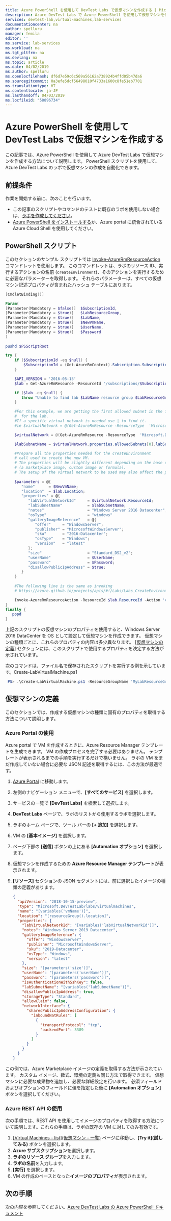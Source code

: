 ```yaml
---
title: Azure PowerShell を使用して DevTest Labs で仮想マシンを作成する | Microsoft Docs
description: Azure DevTest Labs で Azure PowerShell を使用して仮想マシンを作成および管理する方法を説明します。
services: devtest-lab,virtual-machines,lab-services
documentationcenter: na
author: spelluru
manager: femila
editor: ''
ms.service: lab-services
ms.workload: na
ms.tgt_pltfrm: na
ms.devlang: na
ms.topic: article
ms.date: 04/02/2019
ms.author: spelluru
ms.openlocfilehash: df6d7e59c6c569a56162a738924b4ffd05b47da6
ms.sourcegitcommit: 0a3efe5dcf56498010f4733a1600c8fe51eb7701
ms.translationtype: HT
ms.contentlocale: ja-JP
ms.lasthandoff: 04/03/2019
ms.locfileid: "58896734"
---
```

# <a name="create-a-virtual-machine-with-devtest-labs-using-azure-powershell"></a>Azure PowerShell を使用して DevTest Labs で仮想マシンを作成する
この記事では、Azure PowerShell を使用して Azure DevTest Labs で仮想マシンを作成する方法について説明します。 PowerShell スクリプトを使用して、Azure DevTest Labs のラボで仮想マシンの作成を自動化できます。 

## <a name="prerequisites"></a>前提条件
作業を開始する前に、次のことを行います。

- この記事のスクリプトやコマンドのテストに既存のラボを使用しない場合は、[ラボを作成してください](devtest-lab-create-lab.md)。 
- [Azure PowerShell をインストールする](/powershell/azure/azurerm/other-install)か、Azure portal に統合されている Azure Cloud Shell を使用してください。 

## <a name="powershell-script"></a>PowerShell スクリプト
このセクションのサンプル スクリプトでは [Invoke-AzureRmResourceAction](/powershell/module/azurerm.resources/invoke-azurermresourceaction) コマンドレットを使用します。  このコマンドレットは、ラボのリソース ID、実行するアクションの名前 (`createEnvironment`)、そのアクションを実行するために必要なパラメーターを取得します。 それらのパラメーターは、すべての仮想マシン記述プロパティが含まれたハッシュ テーブルにあります。 

```powershell
[CmdletBinding()]

Param(
[Parameter(Mandatory = $false)]  $SubscriptionId,
[Parameter(Mandatory = $true)]   $LabResourceGroup,
[Parameter(Mandatory = $true)]   $LabName,
[Parameter(Mandatory = $true)]   $NewVmName,
[Parameter(Mandatory = $true)]   $UserName,
[Parameter(Mandatory = $true)]   $Password
)
 
pushd $PSScriptRoot

try {
    if ($SubscriptionId -eq $null) {
        $SubscriptionId = (Get-AzureRmContext).Subscription.SubscriptionId
    }

    $API_VERSION = '2016-05-15'
    $lab = Get-AzureRmResource -ResourceId "/subscriptions/$SubscriptionId/resourceGroups/$LabResourceGroup/providers/Microsoft.DevTestLab/labs/$LabName"

    if ($lab -eq $null) {
       throw "Unable to find lab $LabName resource group $LabResourceGroup in subscription $SubscriptionId."
    }

    #For this example, we are getting the first allowed subnet in the first virtual network
    #  for the lab.
    #If a specific virtual network is needed use | to find it. 
    #ie $virtualNetwork = @(Get-AzureRmResource -ResourceType  'Microsoft.DevTestLab/labs/virtualnetworks' -ResourceName $LabName -ResourceGroupName $lab.ResourceGroupName -ApiVersion $API_VERSION) | Where-Object Name -EQ "SpecificVNetName"

    $virtualNetwork = @(Get-AzureRmResource -ResourceType  'Microsoft.DevTestLab/labs/virtualnetworks' -ResourceName $LabName -ResourceGroupName $lab.ResourceGroupName -ApiVersion $API_VERSION)[0]

    $labSubnetName = $virtualNetwork.properties.allowedSubnets[0].labSubnetName

    #Prepare all the properties needed for the createEnvironment
    # call used to create the new VM.
    # The properties will be slightly different depending on the base of the vm
    # (a marketplace image, custom image or formula).
    # The setup of the virtual network to be used may also affect the properties.
    
    $parameters = @{
       "name"      = $NewVmName;
       "location"  = $lab.Location;
       "properties" = @{
          "labVirtualNetworkId"     = $virtualNetwork.ResourceId;
          "labSubnetName"           = $labSubnetName;
          "notes"                   = "Windows Server 2016 Datacenter";
          "osType"                  = "windows"
          "galleryImageReference"   = @{
             "offer"     = "WindowsServer";
             "publisher" = "MicrosoftWindowsServer";
             "sku"       = "2016-Datacenter";
             "osType"    = "Windows";
             "version"   = "latest"
          };
          "size"                    = "Standard_DS2_v2";
          "userName"                = $UserName;
          "password"                = $Password;
          "disallowPublicIpAddress" = $true;
       }
    }
    
    #The following line is the same as invoking
    # https://azure.github.io/projects/apis/#!/Labs/Labs_CreateEnvironment rest api

    Invoke-AzureRmResourceAction -ResourceId $lab.ResourceId -Action 'createEnvironment' -Parameters $parameters -ApiVersion $API_VERSION -Force -Verbose
}
finally {
   popd
}
```

上記のスクリプトの仮想マシンのプロパティを使用すると、Windows Server 2016 DataCenter を OS として設定して仮想マシンを作成できます。 仮想マシンの種類ごとに、これらのプロパティの内容は多少異なります。 [[仮想マシンの定義]](#define-virtual-machine) セクションには、このスクリプトで使用するプロパティを決定する方法が示されています。

次のコマンドは、ファイル名で保存されたスクリプトを実行する例を示しています。Create-LabVirtualMachine.ps1 

```powershell
 PS> .\Create-LabVirtualMachine.ps1 -ResourceGroupName 'MyLabResourceGroup' -LabName 'MyLab' -userName 'AdminUser' -password 'Password1!' -VMName 'MyLabVM'
```

## <a name="define-virtual-machine"></a>仮想マシンの定義
このセクションでは、作成する仮想マシンの種類に固有のプロパティを取得する方法について説明します。 

### <a name="use-azure-portal"></a>Azure Portal の使用
Azure portal で VM を作成するときに、Azure Resource Manager テンプレートを生成できます。 VM の作成プロセスを完了する必要はありません。 テンプレートが表示されるまでの手順を実行するだけで構いません。 ラボの VM をまだ作成していない場合に必要な JSON 記述を取得するには、この方法が最適です。 

1. [Azure Portal](https://portal.azure.com) に移動します。
2. 左側のナビゲーション メニューで、**[すべてのサービス]** を選択します。
3. サービスの一覧で **[DevTest Labs]** を検索して選択します。 
4. **DevTest Labs** ページで、ラボのリストから使用するラボを選択します。
5. ラボのホーム ページで、ツール バーの **[+ 追加]** を選択します。 
6. VM の **[基本イメージ]** を選択します。 
7. ページ下部の **[送信]** ボタンの上にある **[Automation オプション]** を選択します。 
8. 仮想マシンを作成するための **Azure Resource Manager テンプレート**が表示されます。 
9. **[リソース]** セクションの JSON セグメントには、前に選択したイメージの種類の定義があります。 

    ```json
    {
      "apiVersion": "2018-10-15-preview",
      "type": "Microsoft.DevTestLab/labs/virtualmachines",
      "name": "[variables('vmName')]",
      "location": "[resourceGroup().location]",
      "properties": {
        "labVirtualNetworkId": "[variables('labVirtualNetworkId')]",
        "notes": "Windows Server 2019 Datacenter",
        "galleryImageReference": {
          "offer": "WindowsServer",
          "publisher": "MicrosoftWindowsServer",
          "sku": "2019-Datacenter",
          "osType": "Windows",
          "version": "latest"
        },
        "size": "[parameters('size')]",
        "userName": "[parameters('userName')]",
        "password": "[parameters('password')]",
        "isAuthenticationWithSshKey": false,
        "labSubnetName": "[variables('labSubnetName')]",
        "disallowPublicIpAddress": true,
        "storageType": "Standard",
        "allowClaim": false,
        "networkInterface": {
          "sharedPublicIpAddressConfiguration": {
            "inboundNatRules": [
              {
                "transportProtocol": "tcp",
                "backendPort": 3389
              }
            ]
          }
        }
      }
    }
    ```

この例では、Azure Marketplace イメージの定義を取得する方法が示されています。 カスタム イメージ、数式、環境の定義も同じ方法で取得できます。 仮想マシンに必要な成果物を追加し、必要な詳細設定を行います。 必須フィールドおよびオプションのフィールドに値を指定した後に **[Automation オプション]** ボタンを選択してください。

### <a name="use-azure-rest-api"></a>Azure REST API の使用
次の手順では、REST API を使用してイメージのプロパティを取得する方法について説明します。これらの手順は、ラボの既存の VM に対してのみ有効です。 

1. [[Virtual Machines - list]\(仮想マシン - 一覧\)](/rest/api/dtl/virtualmachines/list) ページに移動し、**[Try it]\(試してみる\)** ボタンを選択します。 
2. **Azure サブスクリプション**を選択します。
3. **ラボのリソース グループ**を入力します。
4. **ラボの名前**を入力します。 
5. **[実行]** を選択します。
6. VM の作成のベースとなった**イメージのプロパティ**が表示されます。 



## <a name="next-steps"></a>次の手順
次の内容を参照してください。[Azure DevTest Labs の Azure PowerShell ドキュメント](/powershell/module/az.devtestlabs/)